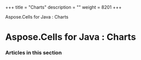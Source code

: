 +++
title = "Charts" 
description = "" 
weight = 8201 
+++

Aspose.Cells for Java : Charts  

# Aspose.Cells for Java : Charts


### Articles in this section

           

